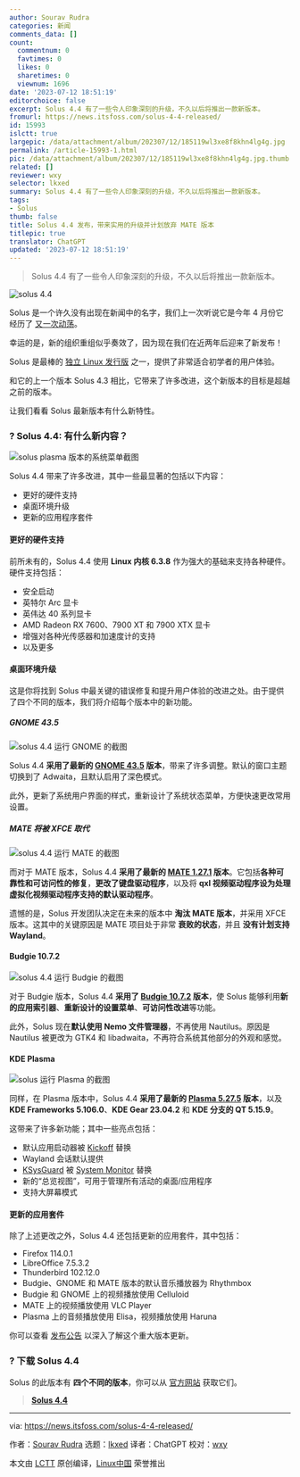 ```yaml
---
author: Sourav Rudra
categories: 新闻
comments_data: []
count:
  commentnum: 0
  favtimes: 0
  likes: 0
  sharetimes: 0
  viewnum: 1696
date: '2023-07-12 18:51:19'
editorchoice: false
excerpt: Solus 4.4 有了一些令人印象深刻的升级，不久以后将推出一款新版本。
fromurl: https://news.itsfoss.com/solus-4-4-released/
id: 15993
islctt: true
largepic: /data/attachment/album/202307/12/185119wl3xe8f8khn4lg4g.jpg
permalink: /article-15993-1.html
pic: /data/attachment/album/202307/12/185119wl3xe8f8khn4lg4g.jpg.thumb.jpg
related: []
reviewer: wxy
selector: lkxed
summary: Solus 4.4 有了一些令人印象深刻的升级，不久以后将推出一款新版本。
tags:
- Solus
thumb: false
title: Solus 4.4 发布，带来实用的升级并计划放弃 MATE 版本
titlepic: true
translator: ChatGPT
updated: '2023-07-12 18:51:19'
---
```



> 
> Solus 4.4 有了一些令人印象深刻的升级，不久以后将推出一款新版本。
> 
> 
> 


![solus 4.4](/data/attachment/album/202307/12/185119wl3xe8f8khn4lg4g.jpg)


Solus 是一个许久没有出现在新闻中的名字，我们上一次听说它是今年 4 月份它经历了 [又一次动荡](https://news.itsfoss.com/solus-revival/)。


幸运的是，新的组织重组似乎奏效了，因为现在我们在近两年后迎来了新发布！


Solus 是最棒的 [独立 Linux 发行版](https://itsfoss.com/independent-linux-distros/) 之一，提供了非常适合初学者的用户体验。


和它的上一个版本 Solus 4.3 相比，它带来了许多改进，这个新版本的目标是超越之前的版本。


让我们看看 Solus 最新版本有什么新特性。


### ? Solus 4.4: 有什么新内容？


![solus plasma 版本的系统菜单截图](/data/attachment/album/202307/12/185120o5hh200kbnbyyd5y.jpg)


Solus 4.4 带来了许多改进，其中一些最显著的包括以下内容：


* 更好的硬件支持
* 桌面环境升级
* 更新的应用程序套件


#### 更好的硬件支持


前所未有的，Solus 4.4 使用 **Linux 内核 6.3.8** 作为强大的基础来支持各种硬件。硬件支持包括：


* 安全启动
* 英特尔 Arc 显卡
* 英伟达 40 系列显卡
* AMD Radeon RX 7600、7900 XT 和 7900 XTX 显卡
* 增强对各种光传感器和加速度计的支持
* 以及更多


#### 桌面环境升级


这是你将找到 Solus 中最关键的错误修复和提升用户体验的改进之处。由于提供了四个不同的版本，我们将介绍每个版本中的新功能。


##### GNOME 43.5


![solus 4.4 运行 GNOME 的截图](/data/attachment/album/202307/12/185120ft3azh4etihhdrrt.jpg)


Solus 4.4 **采用了最新的 [GNOME 43.5](https://gitlab.gnome.org/GNOME/gnome-software/-/releases/43.5) 版本**，带来了许多调整。默认的窗口主题切换到了 Adwaita，且默认启用了深色模式。


此外，更新了系统用户界面的样式，重新设计了系统状态菜单，方便快速更改常用设置。


##### MATE 将被 XFCE 取代


![solus 4.4 运行 MATE 的截图](/data/attachment/album/202307/12/185121u4c3ylf3teoua7c0.jpg)


而对于 MATE 版本，Solus 4.4 **采用了最新的 [MATE 1.27.1](https://github.com/mate-desktop/mate-desktop/releases/tag/v1.27.1) 版本**。它包括**各种可靠性和可访问性的修复**，**更改了键盘驱动程序**，以及将 **qxl 视频驱动程序设为处理虚拟化视频驱动程序支持的默认驱动程序**。


遗憾的是，Solus 开发团队决定在未来的版本中 **淘汰 MATE 版本**，并采用 XFCE 版本。这其中的关键原因是 MATE 项目处于非常 **衰败的状态**，并且 **没有计划支持 Wayland**。


#### Budgie 10.7.2


![solus 4.4 运行 Budgie 的截图](/data/attachment/album/202307/12/185121uplolwqlbibo6lio.jpg)


对于 Budgie 版本，Solus 4.4 **采用了 [Budgie 10.7.2](https://blog.buddiesofbudgie.org/budgie-10-7-2/) 版本**，使 Solus 能够利用**新的应用索引器**、**重新设计的设置菜单**、**可访问性改进**等功能。


此外，Solus 现在**默认使用 Nemo 文件管理器**，不再使用 Nautilus。原因是 Nautilus 被更改为 GTK4 和 libadwaita，不再符合系统其他部分的外观和感觉。


#### KDE Plasma


![solus 运行 Plasma 的截图](/data/attachment/album/202307/12/185121w85o1whtk102j9dk.jpg)


同样，在 Plasma 版本中，Solus 4.4 **采用了最新的 [Plasma 5.27.5](https://kde.org/announcements/plasma/5/5.27.5/) 版本**，以及 **KDE Frameworks 5.106.0**、**KDE Gear 23.04.2** 和 **KDE 分支的 QT 5.15.9**。


这带来了许多新功能；其中一些亮点包括：


* 默认应用启动器被 [Kickoff](https://userbase.kde.org/Plasma/Kickoff) 替换
* Wayland 会话默认提供
* [KSysGuard](https://apps.kde.org/ksysguard/) 被 [System Monitor](https://apps.kde.org/plasma-systemmonitor/) 替换
* 新的“总览视图”，可用于管理所有活动的桌面/应用程序
* 支持大屏幕模式


#### 更新的应用套件


除了上述更改之外，Solus 4.4 还包括更新的应用套件，其中包括：


* Firefox 114.0.1
* LibreOffice 7.5.3.2
* Thunderbird 102.12.0
* Budgie、GNOME 和 MATE 版本的默认音乐播放器为 Rhythmbox
* Budgie 和 GNOME 上的视频播放使用 Celluloid
* MATE 上的视频播放使用 VLC Player
* Plasma 上的音频播放使用 Elisa，视频播放使用 Haruna


你可以查看 [发布公告](https://getsol.us/2023/07/08/solus-4-4-released/) 以深入了解这个重大版本更新。


### ? 下载 Solus 4.4


Solus 的此版本有 **四个不同的版本**，你可以从 [官方网站](https://getsol.us/download/) 获取它们。



> 
> **[Solus 4.4](https://getsol.us/download/)**
> 
> 
> 




---


via: <https://news.itsfoss.com/solus-4-4-released/>


作者：[Sourav Rudra](https://news.itsfoss.com/author/sourav/) 选题：[lkxed](https://github.com/lkxed/) 译者：ChatGPT 校对：[wxy](https://github.com/wxy)


本文由 [LCTT](https://github.com/LCTT/TranslateProject) 原创编译，[Linux中国](https://linux.cn/) 荣誉推出